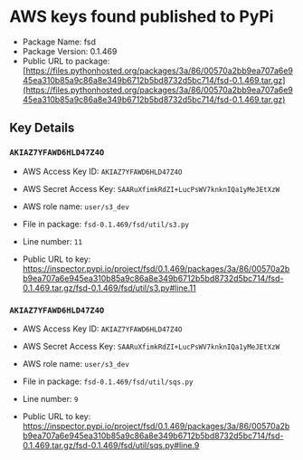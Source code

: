 # AWS keys found published to PyPi

* Package Name: fsd
* Package Version: 0.1.469
* Public URL to package: [https://files.pythonhosted.org/packages/3a/86/00570a2bb9ea707a6e945ea310b85a9c86a8e349b6712b5bd8732d5bc714/fsd-0.1.469.tar.gz](https://files.pythonhosted.org/packages/3a/86/00570a2bb9ea707a6e945ea310b85a9c86a8e349b6712b5bd8732d5bc714/fsd-0.1.469.tar.gz)

## Key Details

### `AKIAZ7YFAWD6HLD47Z4O`

* AWS Access Key ID: `AKIAZ7YFAWD6HLD47Z4O`
* AWS Secret Access Key: `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` 
* AWS role name: `user/s3_dev`
* File in package: `fsd-0.1.469/fsd/util/s3.py`
* Line number: `11`

* Public URL to key: https://inspector.pypi.io/project/fsd/0.1.469/packages/3a/86/00570a2bb9ea707a6e945ea310b85a9c86a8e349b6712b5bd8732d5bc714/fsd-0.1.469.tar.gz/fsd-0.1.469/fsd/util/s3.py#line.11



### `AKIAZ7YFAWD6HLD47Z4O`

* AWS Access Key ID: `AKIAZ7YFAWD6HLD47Z4O`
* AWS Secret Access Key: `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` 
* AWS role name: `user/s3_dev`
* File in package: `fsd-0.1.469/fsd/util/sqs.py`
* Line number: `9`

* Public URL to key: https://inspector.pypi.io/project/fsd/0.1.469/packages/3a/86/00570a2bb9ea707a6e945ea310b85a9c86a8e349b6712b5bd8732d5bc714/fsd-0.1.469.tar.gz/fsd-0.1.469/fsd/util/sqs.py#line.9


